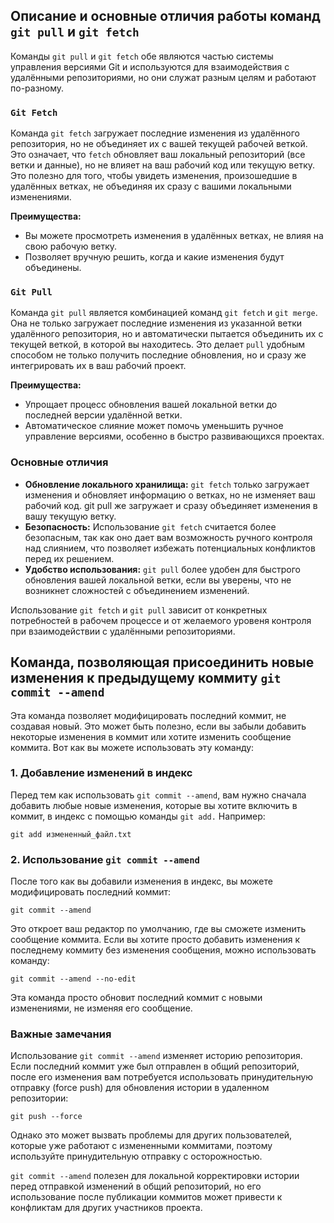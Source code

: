 ## Описание и основные отличия работы команд `git pull` и `git fetch`  

Команды `git pull` и `git fetch` обе являются частью системы управления версиями Git и используются для взаимодействия с удалёнными репозиториями, но они служат разным целям и работают по-разному.    

### **`Git Fetch`**  

Команда `git fetch` загружает последние изменения из удалённого репозитория, но не объединяет их с вашей текущей рабочей веткой. Это означает, что `fetch` обновляет ваш локальный репозиторий (все ветки и данные), но не влияет на ваш рабочий код или текущую ветку. Это полезно для того, чтобы увидеть изменения, произошедшие в удалённых ветках, не объединяя их сразу с вашими локальными изменениями.  

**Преимущества:**

* Вы можете просмотреть изменения в удалённых ветках, не влияя на свою рабочую ветку.
* Позволяет вручную решить, когда и какие изменения будут объединены.  

### **`Git Pull`**  

Команда `git pull` является комбинацией команд `git fetch` и `git merge`. Она не только загружает последние изменения из указанной ветки удалённого репозитория, но и автоматически пытается объединить их с текущей веткой, в которой вы находитесь. Это делает `pull` удобным способом не только получить последние обновления, но и сразу же интегрировать их в ваш рабочий проект.   

**Преимущества:**

* Упрощает процесс обновления вашей локальной ветки до последней версии удалённой ветки.
* Автоматическое слияние может помочь уменьшить ручное управление версиями, особенно в быстро развивающихся проектах.

### **Основные отличия**  

* **Обновление локального хранилища:** `git fetch` только загружает изменения и обновляет информацию о ветках, но не изменяет ваш рабочий код. git pull же загружает и сразу объединяет изменения в вашу текущую ветку.
* **Безопасность:** Использование `git fetch` считается более безопасным, так как оно дает вам возможность ручного контроля над слиянием, что позволяет избежать потенциальных конфликтов перед их решением.
* **Удобство использования:** `git pull` более удобен для быстрого обновления вашей локальной ветки, если вы уверены, что не возникнет сложностей с объединением изменений.  

Использование `git fetch` и `git pull` зависит от конкретных потребностей в рабочем процессе и от желаемого уровеня контроля при взаимодействии с удалёнными репозиториями.


## Команда, позволяющая присоединить новые изменения к предыдущему коммиту `git commit --amend`

Эта команда позволяет модифицировать последний коммит, не создавая новый. Это может быть полезно, если вы забыли добавить некоторые изменения в коммит или хотите изменить сообщение коммита. Вот как вы можете использовать эту команду:

### **1. Добавление изменений в индекс**

Перед тем как использовать `git commit --amend`, вам нужно сначала добавить любые новые изменения, которые вы хотите включить в коммит, в индекс с помощью команды `git add.` Например:

`git add измененный_файл.txt`

### **2. Использование `git commit --amend`**

После того как вы добавили изменения в индекс, вы можете модифицировать последний коммит:

`git commit --amend`

Это откроет ваш редактор по умолчанию, где вы сможете изменить сообщение коммита. Если вы хотите просто добавить изменения к последнему коммиту без изменения сообщения, можно использовать команду:

`git commit --amend --no-edit`

Эта команда просто обновит последний коммит с новыми изменениями, не изменяя его сообщение.

### **Важные замечания**

Использование `git commit --amend` изменяет историю репозитория. Если последний коммит уже был отправлен в общий репозиторий, после его изменения вам потребуется использовать принудительную отправку (force push) для обновления истории в удаленном репозитории:

`git push --force`

Однако это может вызвать проблемы для других пользователей, которые уже работают с измененными коммитами, поэтому используйте принудительную отправку с осторожностью.

`git commit --amend` полезен для локальной корректировки истории перед отправкой изменений в общий репозиторий, но его использование после публикации коммитов может привести к конфликтам для других участников проекта.

